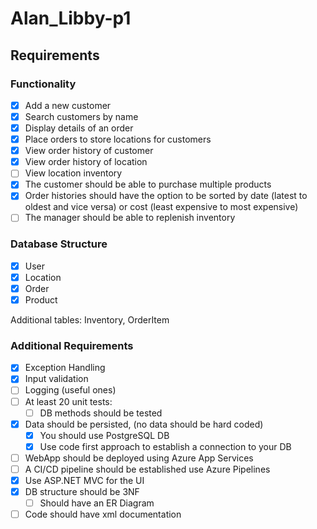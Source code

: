 # Alan_Libby-p1

## Requirements
### Functionality
- [x] Add a new customer
- [x] Search customers by name
- [x] Display details of an order
- [x] Place orders to store locations for customers
- [x] View order history of customer
- [x] View order history of location
- [ ] View location inventory
- [x] The customer should be able to purchase multiple products
- [x] Order histories should have the option to be sorted by date (latest to oldest and vice versa) or cost (least expensive to most expensive)
- [ ] The manager should be able to replenish inventory

### Database Structure
- [x] User
- [x] Location
- [x] Order
- [x] Product

Additional tables: Inventory, OrderItem

### Additional Requirements
- [x] Exception Handling
- [x] Input validation
- [ ] Logging (useful ones)
- [ ] At least 20 unit tests:
  - [ ] DB methods should be tested
- [x] Data should be persisted, (no data should be hard coded)
  - [x] You should use PostgreSQL DB
  - [x] Use code first approach to establish a connection to your DB
- [ ] WebApp should be deployed using Azure App Services
- [ ] A CI/CD pipeline should be established use Azure Pipelines
- [x] Use ASP.NET MVC for the UI
- [x] DB structure should be 3NF
  - [ ] Should have an ER Diagram
- [ ] Code should have xml documentation